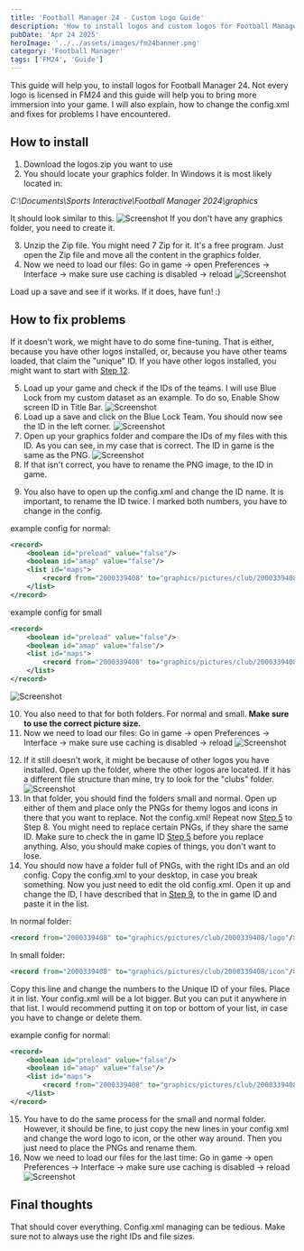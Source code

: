 ```yaml
---
title: 'Football Manager 24 - Custom Logo Guide'
description: 'How to install logos and custom logos for Football Manager 24'
pubDate: 'Apr 24 2025'
heroImage: '../../assets/images/fm24banner.png'
category: 'Football Manager'
tags: ['FM24', 'Guide']
---
```


This guide will help you, to install logos for Football Manager 24. Not every logo is licensed in FM24 and this guide will help you to bring more immersion into your game. I will also explain, how to change the config.xml and fixes for problems I have encountered.

## How to install

1. Download the logos.zip you want to use
2. You should locate your graphics folder. In Windows it is most likely located in:

_C:\Documents\Sports Interactive\Football Manager 2024\graphics_

It should look similar to this. ![Screenshot](../../assets/images/fm24guide/fpguide2.jpg)
If you don't have any graphics folder, you need to create it.

3. Unzip the Zip file. You might need 7 Zip for it. It's a free program. Just open the Zip file and move all the content in the graphics folder.
4. Now we need to load our files:
   Go in game -> open Preferences -> Interface -> make sure use caching is disabled -> reload ![Screenshot](../../assets/images/fm24guide/stadiumguide11.png)

Load up a save and see if it works. If it does, have fun! :)

## How to fix problems

If it doesn't work, we might have to do some fine-tuning. That is either, because you have other logos installed, or, because you have other teams loaded, that claim the "unique" ID. If you have other logos installed, you might want to start with [Step 12](#step-12).

<a id="step-5"></a>

5. Load up your game and check if the IDs of the teams. I will use Blue Lock from my custom dataset as an example. To do so, Enable Show screen ID in Title Bar. ![Screenshot](../../assets/images/fm24guide/stadiumguide7.png)
6. Load up a save and click on the Blue Lock Team. You should now see the ID in the left corner. ![Screenshot](../../assets/images/fm24guide/logoguide1.jpg)
7. Open up your graphics folder and compare the IDs of my files with this ID.
   As you can see, in my case that is correct. The ID in game is the same as the PNG. ![Screenshot](../../assets/images/fm24guide/logoguide2.jpg)
8. If that isn't correct, you have to rename the PNG image, to the ID in game.

<a id="step-9"></a>

9. You also have to open up the config.xml and change the ID name. It is important, to rename the ID twice. I marked both numbers, you have to change in the config.

example config for normal:

```xml
<record>
    <boolean id="preload" value="false"/>
    <boolean id="amap" value="false"/>
    <list id="maps">
        <record from="2000339408" to="graphics/pictures/club/2000339408/logo"/>   
    </list>
</record>
```

example config for small

```xml
<record>
    <boolean id="preload" value="false"/>
    <boolean id="amap" value="false"/>
    <list id="maps">
        <record from="2000339408" to="graphics/pictures/club/2000339408/icon"/>   
    </list>
</record>
```

![Screenshot](../../assets/images/fm24guide/logoguide3.jpg)

10. You also need to that for both folders. For normal and small. **Make sure to use the correct picture size.**
11. Now we need to load our files:
    Go in game -> open Preferences -> Interface -> make sure use caching is disabled -> reload ![Screenshot](../../assets/images/fm24guide/stadiumguide11.png)

<a id="step-12"></a>

12. If it still doesn't work, it might be because of other logos you have installed.
    Open up the folder, where the other logos are located. If it has a different file structure than mine, try to look for the "clubs" folder. ![Screenshot](../../assets/images/fm24guide/logoguide4.jpg)
13. In that folder, you should find the folders small and normal. Open up either of them and place only the PNGs for themy logos and icons in there that you want to replace. Not the config.xml! Repeat now [Step 5](#step-5) to Step 8. You might need to replace certain PNGs, if they share the same ID. Make sure to check the in game ID [Step 5](#step-5) before you replace anything. Also, you should make copies of things, you don't want to lose.
14. You should now have a folder full of PNGs, with the right IDs and an old config. Copy the config.xml to your desktop, in case you break something. Now you just need to edit the old config.xml. Open it up and change the ID, I have described that in [Step 9](#step-9), to the in game ID and paste it in the list.

In normal folder:

```xml
<record from="2000339408" to="graphics/pictures/club/2000339408/logo"/>
```

In small folder:

```xml
<record from="2000339408" to="graphics/pictures/club/2000339408/icon"/>
```

Copy this line and change the numbers to the Unique ID of your files. Place it in list.
Your config.xml will be a lot bigger. But you can put it anywhere in that list. I would recommend putting it on top or bottom of your list, in case you have to change or delete them.

example config for normal:

```xml
<record>
    <boolean id="preload" value="false"/>
    <boolean id="amap" value="false"/>
    <list id="maps">
        <record from="2000339408" to="graphics/pictures/club/2000339408/logo"/>   
    </list>
</record>
```

15. You have to do the same process for the small and normal folder. However, it should be fine, to just copy the new lines in your config.xml and change the word logo to icon, or the other way around. Then you just need to place the PNGs and rename them.
16. Now we need to load our files for the last time:
    Go in game -> open Preferences -> Interface -> make sure use caching is disabled -> reload ![Screenshot](../../assets/images/fm24guide/stadiumguide11.png)

## Final thoughts

That should cover everything. Config.xml managing can be tedious. Make sure not to always use the right IDs and file sizes.
